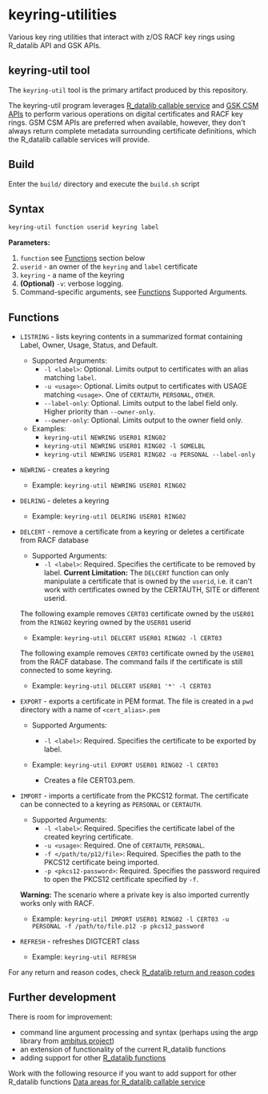 # keyring-utilities
Various key ring utilities that interact with z/OS RACF key rings using R_datalib API and GSK APIs.

## keyring-util tool

The `keyring-util` tool is the primary artifact produced by this repository.

The keyring-util program leverages
[R_datalib callable service](https://www.ibm.com/docs/en/zos/2.5.0?topic=descriptions-r-datalib-irrsdl00-irrsdl64-certificate-data-library)
and [GSK CSM APIs](https://www.ibm.com/docs/en/zos/2.5.0?topic=programming-certificate-management-services-cms-api-reference) to perform various operations on digital certificates and RACF key rings. GSM CSM APIs are preferred when available, however, they don't always return complete metadata surrounding certificate definitions, which the R_datalib callable services will provide.

## Build
Enter the `build/` directory and execute the `build.sh` script

## Syntax
```bash
keyring-util function userid keyring label
```
**Parameters:**
 1. `function` see [Functions](#Functions) section below
 2. `userid` - an owner of the `keyring` and `label` certificate
 3. `keyring` - a name of the keyring
 4. **(Optional)** `-v`: verbose logging.
 5. Command-specific arguments, see [Functions](#Functions) Supported Arguments.

## Functions

  * `LISTRING` - lists keyring contents in a summarized format containing Label, Owner, Usage, Status, and Default.
    - Supported Arguments:
        * `-l <label>`: Optional. Limits output to certificates with an alias matching `label`.
        * `-u <usage>`: Optional. Limits output to certificates with USAGE matching `<usage>`. One of `CERTAUTH`, `PERSONAL`, `OTHER`.
        * `--label-only`: Optional. Limits output to the label field only. Higher priority than `--owner-only`.
        * `--owner-only`: Optional. Limits output to the owner field only.
    - Examples:
        * `keyring-util NEWRING USER01 RING02`
        * `keyring-util NEWRING USER01 RING02 -l SOMELBL`
        * `keyring-util NEWRING USER01 RING02 -u PERSONAL --label-only`

  * `NEWRING` - creates a keyring
    - Example: `keyring-util NEWRING USER01 RING02`

  * `DELRING` - deletes a keyring
       * Example: `keyring-util DELRING USER01 RING02`

  * `DELCERT` - remove a certificate from a keyring or deletes a certificate from RACF database
    - Supported Arguments:
        * `-l <label>`: Required. Specifies the certificate to be removed by label.
    **Current Limitation:** The `DELCERT` function can only manipulate a certificate that is owned by the `userid`, i.e. it can't
     work with certificates owned by the CERTAUTH, SITE or different userid.

    The following example removes `CERT03` certificate owned by the `USER01` from the `RING02` keyring owned by the `USER01` userid
    * Example: `keyring-util DELCERT USER01 RING02 -l CERT03`

    The following example removes `CERT03` certificate owned by the `USER01` from the RACF database. The command fails if the certificate
    is still connected to some keyring.
    * Example: `keyring-util DELCERT USER01 '*' -l CERT03`
       
  * `EXPORT` - exports a certificate in PEM format. The file is created in a `pwd` directory with a name of `<cert_alias>.pem`
    - Supported Arguments:
        * `-l <label>`: Required. Specifies the certificate to be exported by label.

    - Example: `keyring-util EXPORT USER01 RING02 -l CERT03`
        * Creates a file CERT03.pem.
         
  * `IMPORT` - imports a certificate from the PKCS12 format. The certificate can be connected to a keyring as `PERSONAL` or `CERTAUTH`.
    - Supported Arguments:
        * `-l <label>`: Required. Specifies the certificate label of the created keyring certificate.
        * `-u <usage>`: Required. One of `CERTAUTH`, `PERSONAL`.
        * `-f </path/to/p12/file>`: Required.  Specifies the path to the PKCS12 certificate being imported.
        * `-p <pkcs12-password>`: Required. Specifies the password required to open the PKCS12 certificate specified by `-f`.

    **Warning:** The scenario where a private key is also imported currently works only with RACF.
    * Example: `keyring-util IMPORT USER01 RING02 -l CERT03 -u PERSONAL -f /path/to/file.p12 -p pkcs12_password`
         
  * `REFRESH` - refreshes DIGTCERT class
    * Example: `keyring-util REFRESH`

For any return and reason codes, check [R_datalib return and reason codes](https://www.ibm.com/support/knowledgecenter/SSLTBW_2.4.0/com.ibm.zos.v2r4.ichd100/ich2d100238.htm)

## Further development
There is room for improvement:
  * command line argument processing and syntax (perhaps using the argp library from [ambitus project](https://github.com/ambitus/glibc/tree/zos/2.28/master/argp))
  * an extension of functionality of the current R_datalib functions
  * adding support for other [R_datalib functions](https://www.ibm.com/support/knowledgecenter/SSLTBW_2.4.0/com.ibm.zos.v2r4.ichd100/ich2d100226.htm)

Work with the following resource if you want to add support for other R_datalib functions [Data areas for R_datalib callable service](https://www.ibm.com/support/knowledgecenter/SSLTBW_2.4.0/com.ibm.zos.v2r4.ichc400/comx.htm)


